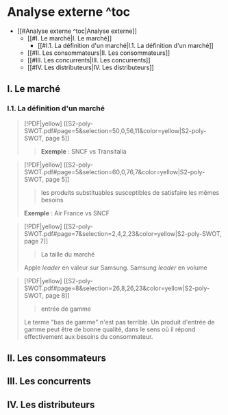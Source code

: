 
# Analyse externe ^toc

- [[#Analyse externe ^toc|Analyse externe]]
	- [[#I. Le marché|I. Le marché]]
		- [[#I.1. La définition d'un marché|I.1. La définition d'un marché]]
	- [[#II. Les consommateurs|II. Les consommateurs]]
	- [[#III. Les concurrents|III. Les concurrents]]
	- [[#IV. Les distributeurs|IV. Les distributeurs]]

## I. Le marché
### I.1. La définition d'un marché

> [!PDF|yellow] [[S2-poly-SWOT.pdf#page=5&selection=50,0,56,11&color=yellow|S2-poly-SWOT, page 5]]
> > **Exemple** : SNCF vs Transitalia 

> [!PDF|yellow] [[S2-poly-SWOT.pdf#page=5&selection=60,0,76,7&color=yellow|S2-poly-SWOT, page 5]]
> > les produits substituables susceptibles de satisfaire les mêmes besoins
> 
> **Exemple** : Air France vs SNCF

> [!PDF|yellow] [[S2-poly-SWOT.pdf#page=7&selection=2,4,2,23&color=yellow|S2-poly-SWOT, page 7]]
> > La taille du marché
> 
> Apple *leader* en valeur sur Samsung. Samsung *leader* en volume

> [!PDF|yellow] [[S2-poly-SWOT.pdf#page=8&selection=26,8,26,23&color=yellow|S2-poly-SWOT, page 8]]
> > entrée de gamme
> 
> Le terme "bas de gamme" n'est pas terrible. Un produit d'entrée de gamme peut être de bonne qualité, dans le sens où il répond effectivement aux besoins du consommateur.

## II. Les consommateurs

## III. Les concurrents

## IV. Les distributeurs

